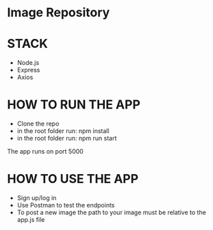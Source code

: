 # Image Repository

# STACK

+ Node.js
+ Express
+ Axios

# HOW TO RUN THE APP

+ Clone the repo
+ in the root folder run: npm install
+ in the root folder run: npm run start

The app runs on port 5000

# HOW TO USE THE APP

+ Sign up/log in
+ Use Postman to test the endpoints
+ To post a new image the path to your image must be relative to the app.js file
